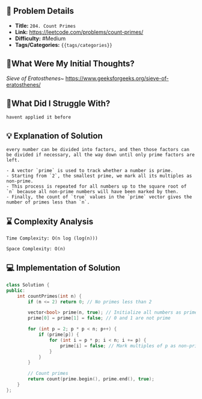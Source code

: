 ## 📝 Problem Details

- **Title:** `204. Count Primes`
- **Link:** https://leetcode.com/problems/count-primes/
- **Difficulty:** #Medium 
- **Tags/Categories:** `{{tags/categories}}`

## 💭What Were My Initial Thoughts?

*Sieve of Eratosthenes*~
https://www.geeksforgeeks.org/sieve-of-eratosthenes/

## 🤔What Did I Struggle With?

```
havent applied it before
```

## 💡 Explanation of Solution

```
every number can be divided into factors, and then those factors can be divided if necessary, all the way down until only prime factors are left.

- A vector `prime` is used to track whether a number is prime.
- Starting from `2`, the smallest prime, we mark all its multiples as non-prime.
- This process is repeated for all numbers up to the square root of `n` because all non-prime numbers will have been marked by then.
- Finally, the count of `true` values in the `prime` vector gives the number of primes less than `n`.
```

## ⌛ Complexity Analysis

```
Time Complexity: O(n log (log(n)))

Space Complexity: O(n)
```

## 💻 Implementation of Solution

```cpp
class Solution {
public:
    int countPrimes(int n) {
        if (n <= 2) return 0; // No primes less than 2

        vector<bool> prime(n, true); // Initialize all numbers as prime
        prime[0] = prime[1] = false; // 0 and 1 are not prime

        for (int p = 2; p * p < n; p++) {
            if (prime[p]) {
                for (int i = p * p; i < n; i += p) {
                    prime[i] = false; // Mark multiples of p as non-prime
                }
            }
        }

        // Count primes
        return count(prime.begin(), prime.end(), true);
    }
};
```